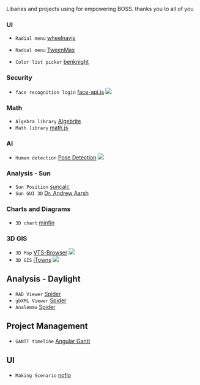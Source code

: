 
Libaries and projects using for empowering BOSS.
thanks you to all of you

### UI
* `Radial menu` [wheelnavjs](http://wheelnavjs.softwaretailoring.net/examples.html)
* `Radial menu` [TweenMax](https://www.jqueryscript.net/demo/SVG-Radial-Menu-TweenMax/)

* `Color list picker` [benknight](https://codepen.io/benknight/pen/nADpy)

### Security
* `face recognition login` [face-api.js](https://github.com/justadudewhohacks/face-api.js)
![](https://user-images.githubusercontent.com/31125521/57224752-ad3dc080-700a-11e9-85b9-1357b9f9bca4.gif)

### Math
* `Algebra library` [Algebrite](http://algebrite.org/#API%20and%20scripting) 
* `Math library` [math.js](https://mathjs.org/) 

### AI
* `Human detection` [Pose Detection](https://github.com/tensorflow/tfjs-models/tree/master/posenet?source=post_page---------------------------)
![](https://github.com/tensorflow/tfjs-models/raw/master/posenet/demos/camera.gif)

### Analysis - Sun
* `Sun Position` [suncalc](https://github.com/mourner/suncalc)
* `Sun GUI 3D` [Dr. Andrew Aarsh](http://andrewmarsh.com/software/sunpath3d-web/)

### Charts and Diagrams
* `3D chart` [minfin](http://budgetapps.artzub.com/minfin/)

### 3D GIS 
* `3D Msp` [VTS-Browser](https://github.com/melowntech/vts-browser-js)
![](https://github.com/melowntech/assets/raw/master/vts-browser-js/vts-browser-js-readme-2-880.jpg?raw=true)
* `3D GIS` [iTowns](https://github.com/iTowns/itowns)
![](https://camo.githubusercontent.com/6ab9aa791957747ee2b9ae18b44e5b729ffff36d/687474703a2f2f7777772e69746f776e732d70726f6a6563742e6f72672f696d616765732f6d6f6e746167652e6a7067)

## Analysis - Daylight
* `RAD Viewer` [Spider](http://www.ladybug.tools/spider/#rad-viewer/index.html)
* `gbXML Viewer` [Spider](https://www.ladybug.tools/spider-gbxml-tools/spider-gbxml-viewer/v-0-16-01/viewer-view/spider-gbxml-viewer-view-dev.html#https://www.ladybug.tools/spider/gbxml-sample-files/bristol-clifton-downs-fixed.xml)
* `Analemma` [Spider](http://www.ladybug.tools/spider/#rad-viewer/index.html)


## Project Management
* `GANTT timeline` [Angular Gantt](https://www.angular-gantt.com/demo/)

## UI 
* `Making Scenario` [noflo](https://github.com/noflo/noflo)

